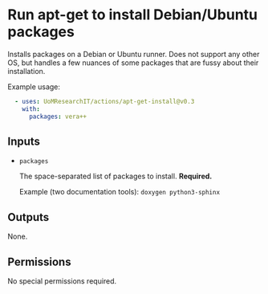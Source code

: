 # Run apt-get to install Debian/Ubuntu packages

Installs packages on a Debian or Ubuntu runner. Does not support any other OS, but handles a few nuances of some packages that are fussy about their installation.

Example usage:

```yml
  - uses: UoMResearchIT/actions/apt-get-install@v0.3
    with:
      packages: vera++
```

## Inputs

* `packages`

  The space-separated list of packages to install. **Required.**

  Example (two documentation tools): `doxygen python3-sphinx`

## Outputs

None.

## Permissions

No special permissions required.
